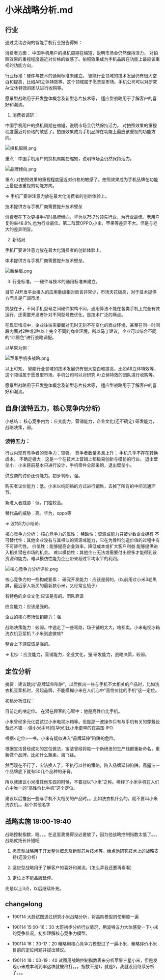 # 小米战略分析.md

## 行业

通过艾瑞咨询的智能手机行业报告得知：

消费者方面：
中国手机用户的换机周期在缩短，说明市场会仍然保持活力。
对拍照效果的重视程度逼近对价格的敏感了。拍照效果成为手机品牌在功能上最应该重视的功能方向。

行业标准：硬件与技术的通用标准未建立。
智能行业领域的技术发展仍有很大空白和提高，比如AR立体特效等，这个领域属于愿景型市场。手机公司可以对研究 Ar立体特效的团队进行收购等。

愿景型战略用于开发整体概念及新型芯片技术等，
适应型战略用于了解客户的喜好和潮流。


1. 消费者调研：

中国手机用户的换机周期在缩短，说明市场会仍然保持活力。
对拍照效果的重视程度逼近对价格的敏感了。拍照效果成为手机品牌在功能上最应该重视的功能方向。


![换机周期.png](https://upload-images.jianshu.io/upload_images/15413521-43a8b4c75f7a17ee.png?imageMogr2/auto-orient/strip%7CimageView2/2/w/1240)

重点：中国手机用户的换机周期在缩短，说明市场会仍然保持活力。

![品牌倾向.png](https://upload-images.jianshu.io/upload_images/15413521-43464e299e985020.png?imageMogr2/auto-orient/strip%7CimageView2/2/w/1240)



重点:
对拍照效果的重视程度逼近对价格的敏感了。拍照效果成为手机品牌在功能上最应该重视的功能方向。

=> 手机厂要讲注意力放在最大化消费者的创新体验上。

技术提供方与手机厂商需要提升技术壁垒


消费者在下次更换手机时品牌倾向，华为以75.7%领先行业，为行业最佳。老用户复购率48.8%,也为行业最佳。第二阵营OPPO,小米，苹果等差异不大。但是与老大的差异明显。


2. 新格局

手机厂要讲注意力放在最大化消费者的创新体验上。

体术提供方与手机厂商需要提升技术壁垒。

![新格局.png](https://upload-images.jianshu.io/upload_images/15413521-25816319b5978da1.png?imageMogr2/auto-orient/strip%7CimageView2/2/w/1240)


3. 行业标准。---硬件与技术的通用标准未建立。

目前 AI开发平台接入的应用量级相对而言非常少，市场天花板高，对于技术提供方而言是广阔市场。

挑战在于，不同手机型号之间硬件架构不同，通用算法不能在各类手机上完全有效运行，还需要开发者针对不同型号做优化，是技术广泛的痛点。


在现实情况中，企业往往需要面对无时无刻不在变化的商业环境，甚至在同一时间段内面对2种或2种以上完全不同的商业环境，所以马丁建议，企业可以综合不同的“四原色”进行战略调配。 

以苹果为例：

![苹果手机多战略.png](https://upload-images.jianshu.io/upload_images/15413521-fd8ebe0669885d88.png?imageMogr2/auto-orient/strip%7CimageView2/2/w/1240)


以上可知，
智能行业领域的技术发展仍有很大空白和提高，比如AR立体特效等，这个领域属于愿景型市场。手机公司可以对研究 Ar立体特效的团队进行收购等。

愿景型战略用于开发整体概念及新型芯片技术等，
适应型战略用于了解客户的喜好和潮流。



## 自身(波特五力，核心竞争内分析)

小总结：
核心竞争内为：应变能力，营销能力，企业文化(还不确定)
研发能力，战略决策，弱。



### 波特五力：

行业内现有竞争者的竞争力：较强。
竞争者数量多且上升；
手机几乎不存在转换成本。
不确定极大：这是一个在技术上营销上都极易创新与模仿的行业。
退出壁垒小：小米目前基本只进行设计，手机零件全部采购，退出壁垒小。


供应商的讨价还价能力。初步判断，强。

购买者议价能力：低。小米以纯网络的方式进行销售，去掉了所有的中间流通环节。

新进入者威胁：低。门槛较高。

替代品的威胁：高。华为，oppo等

=> 波特5力小结论:

核心竞争力分析：
核心竞争力的属性：
稀缺性：资源或能力只被少数企业拥有
不可替代性：其他企业没有与其相似的资源或能力，它在为骨科创造价值的过程中有不可替代性。
价值性：能够提高企业效率，降低成本或扩大客户利益
能够提供进入相关潜在市场的机会。
难以模仿性：其他企业无法或需要付出很多才能得到该资源和能力。难以模仿性能为企业带来超过平均水平的利润。

![核心竞争力分析评价.png](https://upload-images.jianshu.io/upload_images/15413521-1a2ba735fbb3467f.png?imageMogr2/auto-orient/strip%7CimageView2/2/w/1240)

核心竞争力的一些构成要素：
研究开发能力：应该是弱的。(以前用过小米3老黑屏，最近家人新买的最新款小米，又经常幺蛾子)

有特色的企业文化:应该是有的。团队靠谱

应变能力：应该是强的。


企业的核心市场营销能力：强

战略决策能力：较弱。中途走了一些弯路，场子铺的太大，啥都卖。小米电视冰箱洗衣机豆浆机？小米到底做啥?

整合上下游应该是强的。

=> 初步：应变能力，营销能力，企业文化，强
研发能力，战略决策，较弱。





## 定位分析 

摘要：建议跳出“品牌延伸陷阱”，以后推出一些与手机不太相关的产品时，比如洗衣机豆浆机时，另起品牌，不能模糊小米在人们心中”高性价比的手机“这一定位。

初稿分析过程：

目前走的啥定位。
在潜在顾客的心智中：他是高性价比手机。

小米曾经多元化尝试过小米电视冰箱等。但是那一波操作只有与手机有关的穿戴设备还不错---做小米手环的[华米]比小米更早的在美国 IPO.

根据<定位>一书，小米有疑似进入“品牌延伸”陷阱的危险。

根据宝洁曾经成功的定位做法，宝洁曾经将每一个新研发的生产线都重新命名，重新做个品牌。比如什么飘柔，海飞丝。

然而现在不行了，宝洁换人了，不执行以往的策略，陷入品牌延伸陷阱。高露洁一个品牌底下就有50几个品种的牙膏。


所以我建议小米推其他东西的时候，不要冠以“小米”之称。稀释了小米手机在人们心中唯一的“高性价比手机”这个定位。


建议以后推出一些与手机不太相关的产品时。。比如洗衣机什么的，就不要叫小米洗衣机。。起个其他名字

## 战略实施 18:00-19:40 

战略控制指数，嗯。。。在这里我觉得没必要放了，因为他战略控制指数太低了。。。
战略就扬长补短吧

1. 愿景型战略用于开发整体概念及新型芯片技术等。给点他研究技术上的战略支持(还没分析)

2. 适应型战略用于了解客户的喜好和潮流。(怎么弄我还要再看看)

3. 定位上不能品牌延伸。

先是以上3点，以后继续补充。


## changelong

- 190114 大蔚试图通过研究小米战略分析，将高阶模型的使用顺一遍
 
- 190114 15:00-16：30 大蔚初步分析行业情况，用波特五力大体感受一下小米的竞争状况，初步理解核心竞争力模型。

- 190114 16：30-17：20 粗略用核心竞争力模型过了一遍小米，粗略评价小米目前的定位问题并提出建议。

- 190114 18：00-19：40 试图用战略控制指数表来分析苹果三星小米，但是发现小米成本利润率这块就被吊打。。。指数不是1，就是2，我就没用继续分析了。。。
